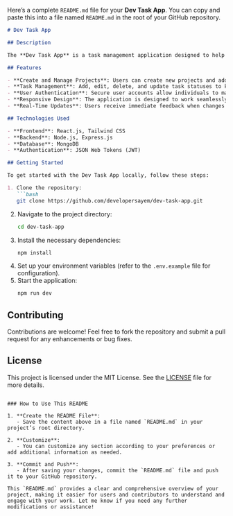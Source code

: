 Here’s a complete `README.md` file for your **Dev Task App**. You can copy and paste this into a file named `README.md` in the root of your GitHub repository.

```markdown
# Dev Task App

## Description

The **Dev Task App** is a task management application designed to help developers efficiently organize and track their projects and tasks. Built with the **MERN stack** (MongoDB, Express.js, React.js, Node.js), this application provides a user-friendly interface for managing tasks associated with various projects.

## Features

- **Create and Manage Projects**: Users can create new projects and add multiple tasks under each project for better organization.
- **Task Management**: Add, edit, delete, and update task statuses to keep track of progress easily.
- **User Authentication**: Secure user accounts allow individuals to manage their tasks privately and securely.
- **Responsive Design**: The application is designed to work seamlessly across devices, ensuring a great user experience on both mobile and desktop.
- **Real-Time Updates**: Users receive immediate feedback when changes are made to tasks or projects.

## Technologies Used

- **Frontend**: React.js, Tailwind CSS
- **Backend**: Node.js, Express.js
- **Database**: MongoDB
- **Authentication**: JSON Web Tokens (JWT)

## Getting Started

To get started with the Dev Task App locally, follow these steps:

1. Clone the repository:
   ```bash
   git clone https://github.com/developersayem/dev-task-app.git
   ```
2. Navigate to the project directory:
   ```bash
   cd dev-task-app
   ```
3. Install the necessary dependencies:
   ```bash
   npm install
   ```
4. Set up your environment variables (refer to the `.env.example` file for configuration).
5. Start the application:
   ```bash
   npm run dev
   ```

## Contributing

Contributions are welcome! Feel free to fork the repository and submit a pull request for any enhancements or bug fixes.

## License

This project is licensed under the MIT License. See the [LICENSE](LICENSE) file for more details.
```

### How to Use This README

1. **Create the README File**:
   - Save the content above in a file named `README.md` in your project’s root directory.

2. **Customize**:
   - You can customize any section according to your preferences or add additional information as needed.

3. **Commit and Push**:
   - After saving your changes, commit the `README.md` file and push it to your GitHub repository.

This `README.md` provides a clear and comprehensive overview of your project, making it easier for users and contributors to understand and engage with your work. Let me know if you need any further modifications or assistance!
